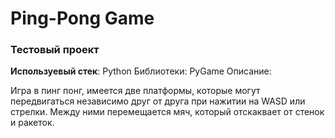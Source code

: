 # Ping-Pong Game 

### Тестовый проект

<b>Используевый стек</b>: Python
Библиотеки: PyGame
Описание:

Игра в пинг понг, имеется две платформы, которые могут передвигаться независимо друг от друга при нажитии на WASD или стрелки. 
Между ними перемещается мяч, который отскаквает от стенок и ракеток. 

